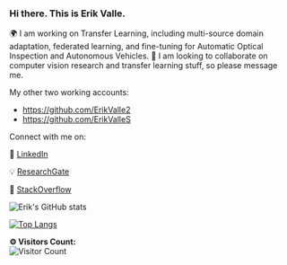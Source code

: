 ### Hi there. This is Erik Valle.
🌍 I am working on Transfer Learning, including multi-source domain adaptation, federated learning, and fine-tuning for Automatic Optical Inspection and Autonomous Vehicles.
👯 I am looking to collaborate on computer vision research and transfer learning stuff, so please message me.

My other two working accounts:
- https://github.com/ErikValle2
- https://github.com/ErikValleS

Connect with me on:

🏢 [LinkedIn](https://www.linkedin.com/in/erik-v-499345141/)

💡 [ResearchGate](https://www.researchgate.net/profile/Erik-Valle-Salgado)

🤔 [StackOverflow](https://stackoverflow.com/users/15787240/illustrati)

![Erik's GitHub stats](https://github-readme-stats.vercel.app/api?username=erikvalle&show_icons=true&theme=dark)

[![Top Langs](https://github-readme-stats.vercel.app/api/top-langs/?username=erikvalle&layout=compact&theme=dark)](https://github.com/erikvalle/github-readme-stats)

<!--
**ErikValle/ErikValle** is a ✨ _special_ ✨ repository because its `README.md` (this file) appears on your GitHub profile.

Here are some ideas to get you started:

- 🔭 I’m currently working on ...
- 🌱 I’m currently learning ...
- 👯 I’m looking to collaborate on ...
- 🤔 I’m looking for help with ...
- 💬 Ask me about ...
- 📫 How to reach me: ...
- 😄 Pronouns: ...
- ⚡ Fun fact: ...
-->
**⚙️ Visitors Count:**
<br>
![Visitor Count](https://profile-counter.glitch.me/{ErikValle}/count.svg)
